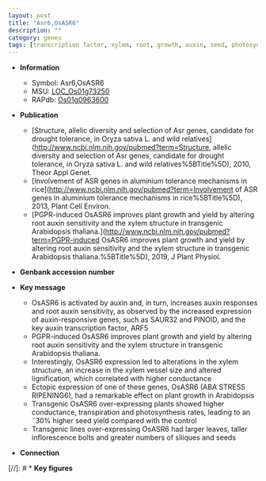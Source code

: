```yaml
---
layout: post
title: "Asr6,OsASR6"
description: ""
category: genes
tags: [transcription factor, xylem, root, growth, auxin, seed, photosynthesis, yield, stress, inflorescence, auxin response, plant growth]
---
```


* **Information**  
    + Symbol: Asr6,OsASR6  
    + MSU: [LOC_Os01g73250](http://rice.uga.edu/cgi-bin/ORF_infopage.cgi?orf=LOC_Os01g73250)  
    + RAPdb: [Os01g0963600](http://rapdb.dna.affrc.go.jp/viewer/gbrowse_details/irgsp1?name=Os01g0963600)  

* **Publication**  
    + [Structure, allelic diversity and selection of Asr genes, candidate for drought tolerance, in Oryza sativa L. and wild relatives](http://www.ncbi.nlm.nih.gov/pubmed?term=Structure, allelic diversity and selection of Asr genes, candidate for drought tolerance, in Oryza sativa L. and wild relatives%5BTitle%5D), 2010, Theor Appl Genet.
    + [Involvement of ASR genes in aluminium tolerance mechanisms in rice](http://www.ncbi.nlm.nih.gov/pubmed?term=Involvement of ASR genes in aluminium tolerance mechanisms in rice%5BTitle%5D), 2013, Plant Cell Environ.
    + [PGPR-induced OsASR6 improves plant growth and yield by altering root auxin sensitivity and the xylem structure in transgenic Arabidopsis thaliana.](http://www.ncbi.nlm.nih.gov/pubmed?term=PGPR-induced OsASR6 improves plant growth and yield by altering root auxin sensitivity and the xylem structure in transgenic Arabidopsis thaliana.%5BTitle%5D), 2019, J Plant Physiol.

* **Genbank accession number**  

* **Key message**  
    + OsASR6 is activated by auxin and, in turn, increases auxin responses and root auxin sensitivity, as observed by the increased expression of auxin-responsive genes, such as SAUR32 and PINOID, and the key auxin transcription factor, ARF5
    + PGPR-induced OsASR6 improves plant growth and yield by altering root auxin sensitivity and the xylem structure in transgenic Arabidopsis thaliana.
    + Interestingly, OsASR6 expression led to alterations in the xylem structure, an increase in the xylem vessel size and altered lignification, which correlated with higher conductance
    + Ectopic expression of one of these genes, OsASR6 (ABA STRESS RIPENING6), had a remarkable effect on plant growth in Arabidopsis
    + Transgenic OsASR6 over-expressing plants showed higher conductance, transpiration and photosynthesis rates, leading to an ˜30% higher seed yield compared with the control
    + Transgenic lines over-expressing OsASR6 had larger leaves, taller inflorescence bolts and greater numbers of siliques and seeds

* **Connection**  

[//]: # * **Key figures**  


